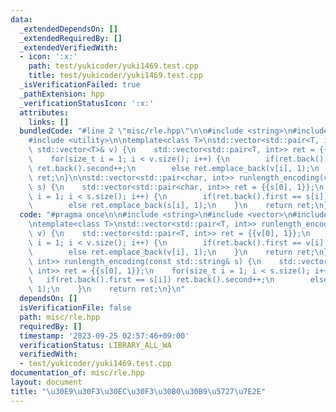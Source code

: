 ```yaml
---
data:
  _extendedDependsOn: []
  _extendedRequiredBy: []
  _extendedVerifiedWith:
  - icon: ':x:'
    path: test/yukicoder/yuki1469.test.cpp
    title: test/yukicoder/yuki1469.test.cpp
  _isVerificationFailed: true
  _pathExtension: hpp
  _verificationStatusIcon: ':x:'
  attributes:
    links: []
  bundledCode: "#line 2 \"misc/rle.hpp\"\n\n#include <string>\n#include <vector>\n\
    #include <utility>\n\ntemplate<class T>\nstd::vector<std::pair<T, int>> runlength_encoding(const\
    \ std::vector<T>& v) {\n    std::vector<std::pair<T, int>> ret = {{v[0], 1}};\n\
    \    for(size_t i = 1; i < v.size(); i++) {\n        if(ret.back().first == v[i])\
    \ ret.back().second++;\n        else ret.emplace_back(v[i], 1);\n    }\n    return\
    \ ret;\n}\n\nstd::vector<std::pair<char, int>> runlength_encoding(const std::string&\
    \ s) {\n    std::vector<std::pair<char, int>> ret = {{s[0], 1}};\n    for(size_t\
    \ i = 1; i < s.size(); i++) {\n        if(ret.back().first == s[i]) ret.back().second++;\n\
    \        else ret.emplace_back(s[i], 1);\n    }\n    return ret;\n}\n"
  code: "#pragma once\n\n#include <string>\n#include <vector>\n#include <utility>\n\
    \ntemplate<class T>\nstd::vector<std::pair<T, int>> runlength_encoding(const std::vector<T>&\
    \ v) {\n    std::vector<std::pair<T, int>> ret = {{v[0], 1}};\n    for(size_t\
    \ i = 1; i < v.size(); i++) {\n        if(ret.back().first == v[i]) ret.back().second++;\n\
    \        else ret.emplace_back(v[i], 1);\n    }\n    return ret;\n}\n\nstd::vector<std::pair<char,\
    \ int>> runlength_encoding(const std::string& s) {\n    std::vector<std::pair<char,\
    \ int>> ret = {{s[0], 1}};\n    for(size_t i = 1; i < s.size(); i++) {\n     \
    \   if(ret.back().first == s[i]) ret.back().second++;\n        else ret.emplace_back(s[i],\
    \ 1);\n    }\n    return ret;\n}\n"
  dependsOn: []
  isVerificationFile: false
  path: misc/rle.hpp
  requiredBy: []
  timestamp: '2023-09-25 02:57:46+09:00'
  verificationStatus: LIBRARY_ALL_WA
  verifiedWith:
  - test/yukicoder/yuki1469.test.cpp
documentation_of: misc/rle.hpp
layout: document
title: "\u30E9\u30F3\u30EC\u30F3\u30B0\u30B9\u5727\u7E2E"
---
```

